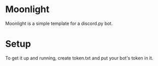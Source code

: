 # Moonlight
Moonlight is a simple template for a discord.py bot.

# Setup
To get it up and running, create token.txt and put your bot's token in it.
